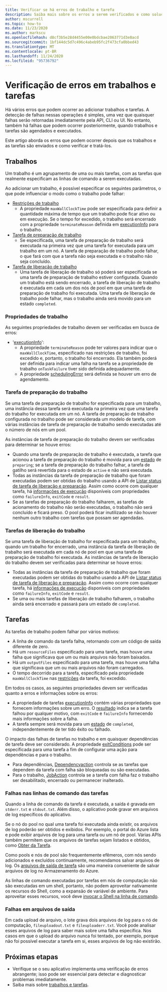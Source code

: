 ```yaml
---
title: Verificar se há erros de trabalho e tarefa
description: Saiba mais sobre os erros a serem verificados e como solucionar problemas de trabalhos e tarefas.
author: mscurrell
ms.topic: how-to
ms.date: 11/23/2020
ms.author: markscu
ms.openlocfilehash: d8cf3b5e28d4455e00e0bdcbae2063771d3e8acd
ms.sourcegitcommit: 1bf144dc5d7c496c4abeb95fc2f473cfa0bbed43
ms.translationtype: MT
ms.contentlocale: pt-BR
ms.lasthandoff: 11/24/2020
ms.locfileid: "95736792"
---
```

# <a name="job-and-task-error-checking"></a>Verificação de erros em trabalhos e tarefas

Há vários erros que podem ocorrer ao adicionar trabalhos e tarefas. A detecção de falhas nessas operações é simples, uma vez que quaisquer falhas serão retornadas imediatamente pela API, CLI ou UI. No entanto, também há falhas que podem ocorrer posteriormente, quando trabalhos e tarefas são agendados e executados.

Este artigo aborda os erros que podem ocorrer depois que os trabalhos e as tarefas são enviados e como verificar e tratá-los.

## <a name="jobs"></a>Trabalhos

Um trabalho é um agrupamento de uma ou mais tarefas, com as tarefas que realmente especificam as linhas de comando a serem executadas.

Ao adicionar um trabalho, é possível especificar os seguintes parâmetros, o que pode influenciar o modo como o trabalho pode falhar:

- [Restrições de trabalho](/rest/api/batchservice/job/add#jobconstraints)
  - A propriedade `maxWallClockTime` pode ser especificada para definir a quantidade máxima de tempo que um trabalho pode ficar ativo ou em execução. Se o tempo for excedido, o trabalho será encerrado com a propriedade `terminateReason` definida em [executionInfo](/rest/api/batchservice/job/get#cloudjob) para o trabalho.
- [Tarefa de preparação de trabalho](/rest/api/batchservice/job/add#jobpreparationtask)
  - Se especificada, uma tarefa de preparação de trabalho será executada na primeira vez que uma tarefa for executada para um trabalho em um nó. A tarefa de preparação de trabalho pode falhar, o que fará com que a tarefa não seja executada e o trabalho não seja concluído.
- [Tarefa de liberação de trabalho](/rest/api/batchservice/job/add#jobreleasetask)
  - Uma tarefa de liberação de trabalho só poderá ser especificada se uma tarefa de preparação de trabalho estiver configurada. Quando um trabalho está sendo encerrado, a tarefa de liberação de trabalho é executada em cada um dos nós de pool em que uma tarefa de preparação de trabalho foi executada. Uma tarefa de liberação de trabalho pode falhar, mas o trabalho ainda será movido para um estado `completed`.

### <a name="job-properties"></a>Propriedades de trabalho

As seguintes propriedades de trabalho devem ser verificadas em busca de erros:

- '[executionInfo](/rest/api/batchservice/job/get#jobexecutioninformation)':
  - A propriedade `terminateReason` pode ter valores para indicar que o `maxWallClockTime`, especificado nas restrições de trabalho, foi excedido e, portanto, o trabalho foi encerrado. Ela também poderá ser definida para indicar uma falha na tarefa se a propriedade de trabalho `onTaskFailure` tiver sido definida adequadamente.
  - A propriedade [schedulingError](/rest/api/batchservice/job/get#jobschedulingerror) será definida se houver um erro de agendamento.

### <a name="job-preparation-tasks"></a>Tarefa de preparação do trabalho

Se uma tarefa de preparação de trabalho for especificada para um trabalho, uma instância dessa tarefa será executada na primeira vez que uma tarefa do trabalho for executada em um nó. A tarefa de preparação de trabalho configurada no trabalho pode ser considerada um modelo de tarefa, com várias instâncias de tarefa de preparação de trabalho sendo executadas até o número de nós em um pool.

As instâncias de tarefa de preparação do trabalho devem ser verificadas para determinar se houve erros:

- Quando uma tarefa de preparação de trabalho é executada, a tarefa que acionou a tarefa de preparação do trabalho é movida para um [estado](/rest/api/batchservice/task/get#taskstate) de `preparing`; se a tarefa de preparação do trabalho falhar, a tarefa de gatilho será revertida para o estado de `active` e não será executada.
- Todas as instâncias da tarefa de preparação de trabalho que foram executadas podem ser obtidas do trabalho usando a API de [Listar status de tarefa de liberação e preparação](/rest/api/batchservice/job/listpreparationandreleasetaskstatus). Assim como ocorre com qualquer tarefa, há [informações de execução](/rest/api/batchservice/job/listpreparationandreleasetaskstatus#jobpreparationandreleasetaskexecutioninformation) disponíveis com propriedades como `failureInfo`, `exitCode` e `result`.
- Se as tarefas de preparação do trabalho falharem, as tarefas de acionamento do trabalho não serão executadas, o trabalho não será concluído e ficará preso. O pool poderá ficar inutilizado se não houver nenhum outro trabalho com tarefas que possam ser agendadas.

### <a name="job-release-tasks"></a>Tarefas de liberação do trabalho

Se uma tarefa de liberação de trabalho for especificada para um trabalho, quando um trabalho for encerrado, uma instância da tarefa de liberação de trabalho será executada em cada nó de pool em que uma tarefa de preparação de trabalho foi executada. As instâncias de tarefa de liberação do trabalho devem ser verificadas para determinar se houve erros:

- Todas as instâncias da tarefa de preparação de trabalho que foram executadas podem ser obtidas do trabalho usando a API de [Listar status de tarefa de liberação e preparação](/rest/api/batchservice/job/listpreparationandreleasetaskstatus). Assim como ocorre com qualquer tarefa, há [informações de execução](/rest/api/batchservice/job/listpreparationandreleasetaskstatus#jobpreparationandreleasetaskexecutioninformation) disponíveis com propriedades como `failureInfo`, `exitCode` e `result`.
- Se uma ou mais tarefas de liberação de trabalho falharem, o trabalho ainda será encerrado e passará para um estado de `completed`.

## <a name="tasks"></a>Tarefas

As tarefas de trabalho podem falhar por vários motivos:

- A linha de comando da tarefa falha, retornando com um código de saída diferente de zero.
- Há um `resourceFiles` especificado para uma tarefa, mas houve uma falha que significava que um ou mais arquivos não foram baixados.
- Há um `outputFiles` especificado para uma tarefa, mas houve uma falha que significava que um ou mais arquivos não foram carregados.
- O tempo decorrido para a tarefa, especificado pela propriedade `maxWallClockTime` nas [restrições](/rest/api/batchservice/task/add#taskconstraints) da tarefa, foi excedido.

Em todos os casos, as seguintes propriedades devem ser verificadas quanto a erros e informações sobre os erros:

- A propriedade de tarefas [executionInfo](/rest/api/batchservice/task/get#taskexecutioninformation) contém várias propriedades que fornecem informações sobre um erro. O [resultado](/rest/api/batchservice/task/get#taskexecutionresult) indica se a tarefa falhou por qualquer motivo, com `exitCode` e `failureInfo` fornecendo mais informações sobre a falha.
- A tarefa sempre será movida para um [estado](/rest/api/batchservice/task/get#taskstate) de `completed`, independentemente de ter tido êxito ou falhado.

O impacto das falhas de tarefas no trabalho e em quaisquer dependências de tarefa deve ser considerado. A propriedade [exitConditions](/rest/api/batchservice/task/add#exitconditions) pode ser especificada para uma tarefa a fim de configurar uma ação para dependências e para o trabalho.

- Para dependências, [Dependencyaction](/rest/api/batchservice/task/add#dependencyaction) controla se as tarefas que dependem da tarefa com falha são bloqueadas ou são executadas.
- Para o trabalho, [JobAction](/rest/api/batchservice/task/add#jobaction) controla se a tarefa com falha faz o trabalho ser desabilitado, encerrado ou permanecer inalterado.

### <a name="task-command-line-failures"></a>Falhas nas linhas de comando das tarefas

Quando a linha de comando da tarefa é executada, a saída é gravada em `stderr.txt` e `stdout.txt`. Além disso, o aplicativo pode gravar em arquivos de log específicos do aplicativo.

Se o nó do pool no qual uma tarefa foi executada ainda existir, os arquivos de log poderão ser obtidos e exibidos. Por exemplo, o portal do Azure lista e pode exibir arquivos de log para uma tarefa ou um nó de pool. Várias APIs também permitem que os arquivos de tarefas sejam listados e obtidos, como [Obter da Tarefa](/rest/api/batchservice/file/getfromtask).

Como pools e nós de pool são frequentemente efêmeros, com nós sendo adicionados e excluídos continuamente, recomendamos salvar arquivos de log. Os [arquivos de saída de tarefa](./batch-task-output-files.md) são uma maneira conveniente de salvar arquivos de log no Armazenamento do Azure.

As linhas de comando executadas por tarefas em nós de computação não são executadas em um shell, portanto, não podem aproveitar nativamente os recursos do Shell, como a expansão de variável de ambiente. Para aproveitar esses recursos, você deve [invocar o Shell na linha de comando](batch-compute-node-environment-variables.md#command-line-expansion-of-environment-variables).

### <a name="output-file-failures"></a>Falhas em arquivos de saída

Em cada upload de arquivo, o lote grava dois arquivos de log para o nó de computação, `fileuploadout.txt` e `fileuploaderr.txt`. Você pode analisar esses arquivos de log para saber mais sobre uma falha específica. Nos casos em que o upload do arquivo nunca foi tentado, por exemplo, porque não foi possível executar a tarefa em si, esses arquivos de log não existirão.  

## <a name="next-steps"></a>Próximas etapas

- Verifique se o seu aplicativo implementa uma verificação de erros abrangente; isso pode ser essencial para detectar e diagnosticar problemas imediatamente.
- Saiba mais sobre [trabalhos e tarefas](jobs-and-tasks.md).
